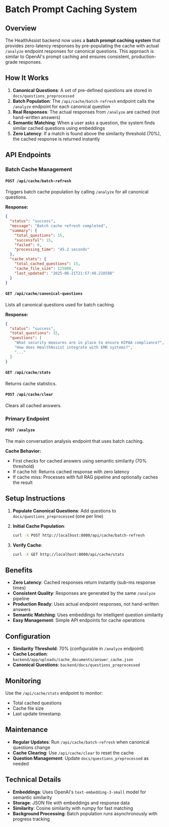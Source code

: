 # Batch Prompt Caching System

## Overview

The HealthAssist backend now uses a **batch prompt caching system** that provides zero-latency responses by pre-populating the cache with actual `/analyze` endpoint responses for canonical questions. This approach is similar to OpenAI's prompt caching and ensures consistent, production-grade responses.

## How It Works

1. **Canonical Questions**: A set of pre-defined questions are stored in `docs/questions_preprocessed`
2. **Batch Population**: The `/api/cache/batch-refresh` endpoint calls the `/analyze` endpoint for each canonical question
3. **Real Responses**: The actual responses from `/analyze` are cached (not hand-written answers)
4. **Semantic Matching**: When a user asks a question, the system finds similar cached questions using embeddings
5. **Zero Latency**: If a match is found above the similarity threshold (70%), the cached response is returned instantly

## API Endpoints

### Batch Cache Management

#### `POST /api/cache/batch-refresh`
Triggers batch cache population by calling `/analyze` for all canonical questions.

**Response:**
```json
{
  "status": "success",
  "message": "Batch cache refresh completed",
  "summary": {
    "total_questions": 15,
    "successful": 15,
    "failed": 0,
    "processing_time": "45.2 seconds"
  },
  "cache_stats": {
    "total_cached_questions": 15,
    "cache_file_size": 125000,
    "last_updated": "2025-06-21T21:57:48.218588"
  }
}
```

#### `GET /api/cache/canonical-questions`
Lists all canonical questions used for batch caching.

**Response:**
```json
{
  "status": "success",
  "total_questions": 15,
  "questions": [
    "What security measures are in place to ensure HIPAA compliance?",
    "How does HealthAssist integrate with EMR systems?",
    "..."
  ]
}
```

#### `GET /api/cache/stats`
Returns cache statistics.

#### `POST /api/cache/clear`
Clears all cached answers.

### Primary Endpoint

#### `POST /analyze`
The main conversation analysis endpoint that uses batch caching.

**Cache Behavior:**
- First checks for cached answers using semantic similarity (70% threshold)
- If cache hit: Returns cached response with zero latency
- If cache miss: Processes with full RAG pipeline and optionally caches the result

## Setup Instructions

1. **Populate Canonical Questions**: Add questions to `docs/questions_preprocessed` (one per line)

2. **Initial Cache Population**:
   ```bash
   curl -X POST http://localhost:8000/api/cache/batch-refresh
   ```

3. **Verify Cache**:
   ```bash
   curl -X GET http://localhost:8000/api/cache/stats
   ```

## Benefits

- **Zero Latency**: Cached responses return instantly (sub-ms response times)
- **Consistent Quality**: Responses are generated by the same `/analyze` pipeline
- **Production Ready**: Uses actual endpoint responses, not hand-written answers
- **Semantic Matching**: Uses embeddings for intelligent question similarity
- **Easy Management**: Simple API endpoints for cache operations

## Configuration

- **Similarity Threshold**: 70% (configurable in `/analyze` endpoint)
- **Cache Location**: `backend/app/uploads/cache_documents/answer_cache.json`
- **Canonical Questions**: `backend/docs/questions_preprocessed`

## Monitoring

Use the `/api/cache/stats` endpoint to monitor:
- Total cached questions
- Cache file size
- Last update timestamp

## Maintenance

- **Regular Updates**: Run `/api/cache/batch-refresh` when canonical questions change
- **Cache Clearing**: Use `/api/cache/clear` to reset the cache
- **Question Management**: Update `docs/questions_preprocessed` as needed

## Technical Details

- **Embeddings**: Uses OpenAI's `text-embedding-3-small` model for semantic similarity
- **Storage**: JSON file with embeddings and response data
- **Similarity**: Cosine similarity with numpy for fast matching
- **Background Processing**: Batch population runs asynchronously with progress tracking
